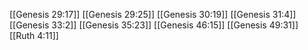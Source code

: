 [[Genesis 29:17]]
[[Genesis 29:25]]
[[Genesis 30:19]]
[[Genesis 31:4]]
[[Genesis 33:2]]
[[Genesis 35:23]]
[[Genesis 46:15]]
[[Genesis 49:31]]
[[Ruth 4:11]]
